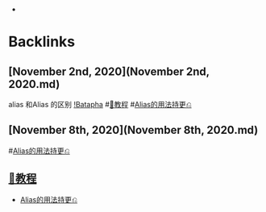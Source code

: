- 

# Backlinks
## [November 2nd, 2020](November 2nd, 2020.md)
alias 和Alias 的区别 [!Batapha](!Batapha.md) #[📘教程](📘教程.md) #[Alias的用法持更⎌](Alias的用法持更⎌.md)

## [November 8th, 2020](November 8th, 2020.md)

#[Alias的用法持更⎌](Alias的用法持更⎌.md)

## [📘教程](📘教程.md)
- [Alias的用法持更⎌](Alias的用法持更⎌.md)

